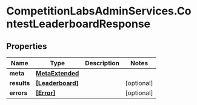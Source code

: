 # CompetitionLabsAdminServices.ContestLeaderboardResponse

## Properties

Name | Type | Description | Notes
------------ | ------------- | ------------- | -------------
**meta** | [**MetaExtended**](MetaExtended.md) |  | 
**results** | [**[Leaderboard]**](Leaderboard.md) |  | [optional] 
**errors** | [**[Error]**](Error.md) |  | [optional] 


